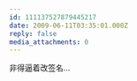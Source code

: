 ```yaml
---
id: 111137527879445217
date: 2009-06-11T03:35:01.000Z
reply: false
media_attachments: 0
---
```


非得逼着改签名...

